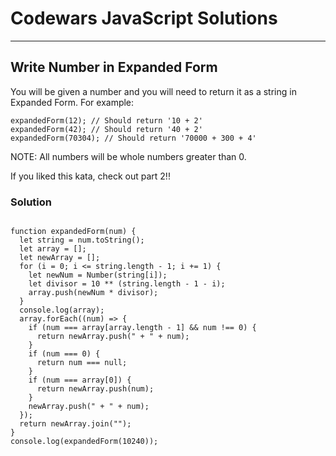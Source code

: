 # Codewars JavaScript Solutions

---

## Write Number in Expanded Form

You will be given a number and you will need to return it as a string in Expanded Form. For example:

```
expandedForm(12); // Should return '10 + 2'
expandedForm(42); // Should return '40 + 2'
expandedForm(70304); // Should return '70000 + 300 + 4'

```

NOTE: All numbers will be whole numbers greater than 0.

If you liked this kata, check out part 2!!

### Solution

```

function expandedForm(num) {
  let string = num.toString();
  let array = [];
  let newArray = [];
  for (i = 0; i <= string.length - 1; i += 1) {
    let newNum = Number(string[i]);
    let divisor = 10 ** (string.length - 1 - i);
    array.push(newNum * divisor);
  }
  console.log(array);
  array.forEach((num) => {
    if (num === array[array.length - 1] && num !== 0) {
      return newArray.push(" + " + num);
    }
    if (num === 0) {
      return num === null;
    }
    if (num === array[0]) {
      return newArray.push(num);
    }
    newArray.push(" + " + num);
  });
  return newArray.join("");
}
console.log(expandedForm(10240));
```
